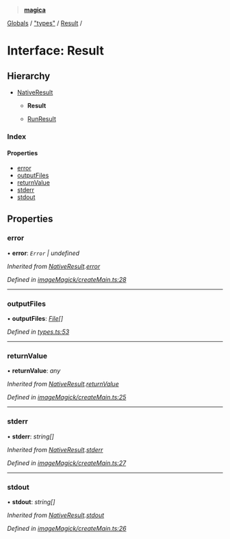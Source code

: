 > **[magica](../README.md)**

[Globals](../README.md) / ["types"](../modules/_types_.md) / [Result](_types_.result.md) /

# Interface: Result

## Hierarchy

* [NativeResult](_imagemagick_createmain_.nativeresult.md)

  * **Result**

  * [RunResult](_types_.runresult.md)

### Index

#### Properties

* [error](_types_.result.md#error)
* [outputFiles](_types_.result.md#outputfiles)
* [returnValue](_types_.result.md#returnvalue)
* [stderr](_types_.result.md#stderr)
* [stdout](_types_.result.md#stdout)

## Properties

###  error

• **error**: *`Error` | undefined*

*Inherited from [NativeResult](_imagemagick_createmain_.nativeresult.md).[error](_imagemagick_createmain_.nativeresult.md#error)*

*Defined in [imageMagick/createMain.ts:28](https://github.com/cancerberoSgx/magica/blob/cdb8012/src/imageMagick/createMain.ts#L28)*

___

###  outputFiles

• **outputFiles**: *[File](_types_.file.md)[]*

*Defined in [types.ts:53](https://github.com/cancerberoSgx/magica/blob/cdb8012/src/types.ts#L53)*

___

###  returnValue

• **returnValue**: *any*

*Inherited from [NativeResult](_imagemagick_createmain_.nativeresult.md).[returnValue](_imagemagick_createmain_.nativeresult.md#returnvalue)*

*Defined in [imageMagick/createMain.ts:25](https://github.com/cancerberoSgx/magica/blob/cdb8012/src/imageMagick/createMain.ts#L25)*

___

###  stderr

• **stderr**: *string[]*

*Inherited from [NativeResult](_imagemagick_createmain_.nativeresult.md).[stderr](_imagemagick_createmain_.nativeresult.md#stderr)*

*Defined in [imageMagick/createMain.ts:27](https://github.com/cancerberoSgx/magica/blob/cdb8012/src/imageMagick/createMain.ts#L27)*

___

###  stdout

• **stdout**: *string[]*

*Inherited from [NativeResult](_imagemagick_createmain_.nativeresult.md).[stdout](_imagemagick_createmain_.nativeresult.md#stdout)*

*Defined in [imageMagick/createMain.ts:26](https://github.com/cancerberoSgx/magica/blob/cdb8012/src/imageMagick/createMain.ts#L26)*